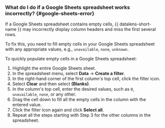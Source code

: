 ### What do I do if a Google Sheets spreadsheet works incorrectly? {#google-sheets-error}

If a Google Sheets spreadsheet contains empty cells, {{ datalens-short-name }} may incorrectly display column headers and miss the first several rows.

To fix this, you need to fill empty cells in your Google Sheets spreadsheet with any appropriate values, e.g., `unavailable`, `none`, `unknown`.

To quickly populate empty cells in a Google Sheets spreadsheet:

1. Highlight the entire Google Sheets sheet.
1. In the spreadsheet menu, select **Data** → **Create a filter**.
1. In the right-hand corner of the first column's top cell, click the filter icon.
1. Select **Clear** and then select **(Blanks)**.
1. In the column's top cell, enter the desired values, such as `0`, `unavailable`, `none`, or any other.
1. Drag the cell down to fill all the empty cells in the column with the entered value.
1. Click the filter icon again and click **Select all**.
1. Repeat all the steps starting with Step 3 for the other columns in the spreadsheet.
